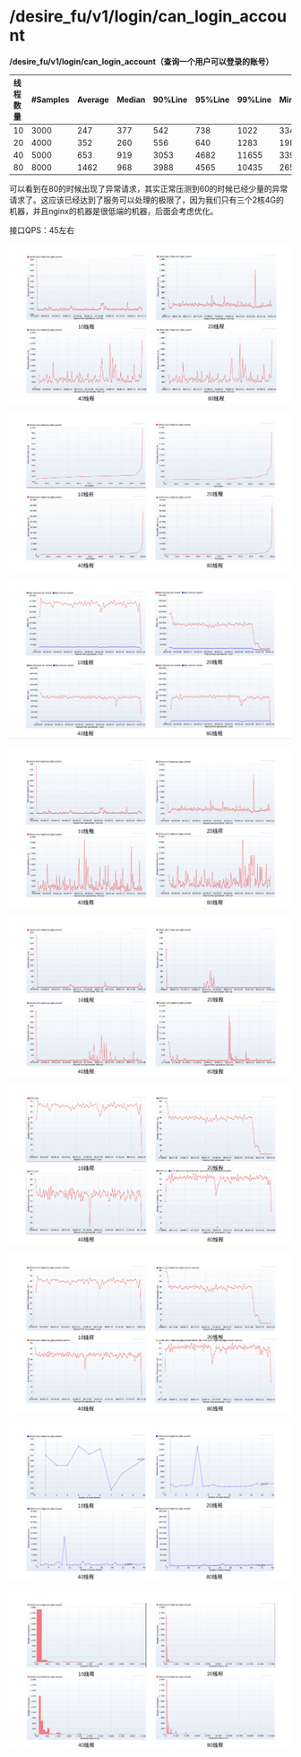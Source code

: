 # /desire\_fu/v1/login/can\_login\_account

 **/desire\_fu/v1/login/can\_login\_account（查询一个用户可以登录的账号）**

| **线程数量** | **\#Samples** | **Average** | **Median** | **90%Line** | **95%Line** | **99%Line** | **Min** | **Max** | **Error%** |
| :--- | :--- | :--- | :--- | :--- | :--- | :--- | :--- | :--- | :--- |
| 10 | 3000 | 247 | 377 | 542 | 738 | 1022 | 334 | 1289 | 0.00 |
| 20 | 4000 | 352 | 260 | 556 | 640 | 1283 | 198 | 16246 | 0.00 |
| 40 | 5000 | 653 | 919 | 3053 | 4682 | 11655 | 339 | 27665 | 0.00 |
| 80 | 8000 | 1462 | 968 | 3988 | 4565 | 10435 | 265 | 38234 | 0.98 |

可以看到在80的时候出现了异常请求，其实正常压测到60的时候已经少量的异常请求了。这应该已经达到了服务可以处理的极限了，因为我们只有三个2核4G的机器，并且nginx的机器是很低端的机器，后面会考虑优化。

接口QPS：45左右

![&#x8BF7;&#x6C42;&#x7684;&#x54CD;&#x5E94;&#x65F6;&#x95F4;&#x53D8;&#x5316;&#x8D8B;&#x52BF;&#x56FE;](../../.gitbook/assets/image%20%28108%29.png)

![&#x6210;&#x529F;&#x7684;&#x8BF7;&#x6C42;&#x7684;&#x54CD;&#x5E94;&#x65F6;&#x95F4;&#x767E;&#x5206;&#x6BD4;&#x5206;&#x5E03;&#x56FE;](../../.gitbook/assets/image%20%2883%29.png)

![&#x811A;&#x672C;&#x8FD0;&#x884C;&#x671F;&#x95F4;&#xFF0C;&#x541E;&#x5410;&#x7387;&#x53D8;&#x5316;&#x8D8B;&#x52BF;&#x56FE;](../../.gitbook/assets/image%20%2888%29.png)

![&#x811A;&#x672C;&#x8FD0;&#x884C;&#x671F;&#x95F4;&#xFF0C;&#x53D1;&#x9001;&#x4E00;&#x4E2A;&#x5B8C;&#x6574;&#x7684;&#x8BF7;&#x6C42;&#x6240;&#x9700;&#x65F6;&#x95F4;&#x7684;&#x53D8;&#x5316;&#x8D8B;&#x52BF;&#x56FE;](../../.gitbook/assets/image%20%28100%29.png)

![&#x811A;&#x672C;&#x8FD0;&#x884C;&#x671F;&#x95F4;&#xFF0C;&#x4E8B;&#x52A1;&#xFF08;&#x8BF7;&#x6C42;&#xFF09;&#x5EFA;&#x7ACB;&#x8FDE;&#x63A5;&#x6240;&#x82B1;&#x8D39;&#x7684;&#x5E73;&#x5747;&#x65F6;&#x95F4;&#x53D8;&#x5316;&#x8D8B;&#x52BF;&#x56FE;](../../.gitbook/assets/image%20%28109%29.png)

![&#x811A;&#x672C;&#x8FD0;&#x884C;&#x671F;&#x95F4;&#xFF0C;&#x54CD;&#x5E94;&#x72B6;&#x6001;&#x7801;&#x7684;&#x6570;&#x91CF;&#x53D8;&#x5316;&#x8D8B;&#x52BF;&#x56FE;](../../.gitbook/assets/image%20%2873%29.png)

![&#x6BCF;&#x79D2;&#x4E8B;&#x52A1;&#x6570;&#xFF0C;&#x5373; TPS](../../.gitbook/assets/image%20%2869%29.png)

![&#x5E73;&#x5747;&#x54CD;&#x5E94;&#x65F6;&#x95F4;&#x548C;&#x7EBF;&#x7A0B;&#x6570;&#x7684;&#x5BF9;&#x5E94;&#x53D8;&#x5316;&#x66F2;&#x7EBF;](../../.gitbook/assets/image%20%2881%29.png)

![&#x54CD;&#x5E94;&#x65F6;&#x95F4;&#x5206;&#x5E03;&#x56FE;](../../.gitbook/assets/image%20%2889%29.png)






